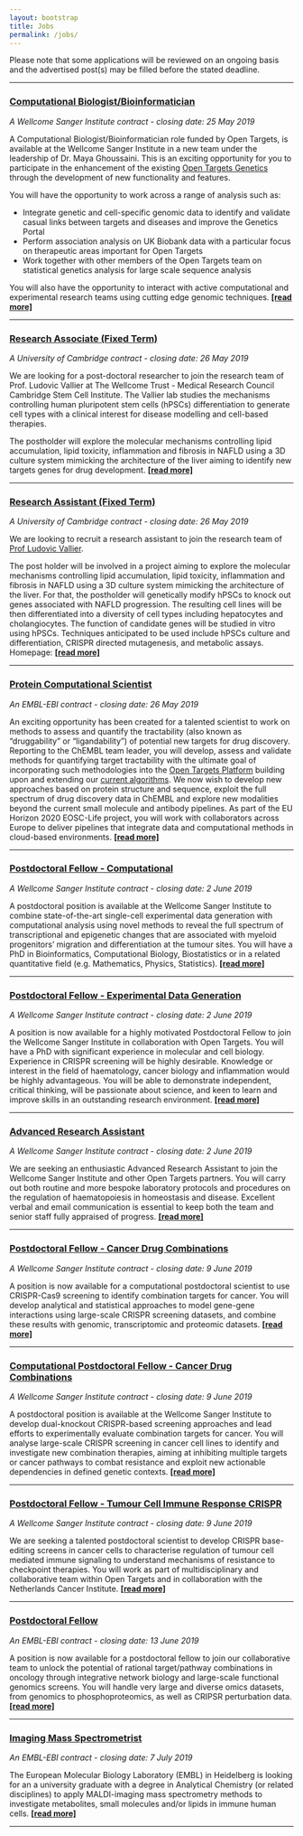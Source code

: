 ```yaml
---
layout: bootstrap
title: Jobs
permalink: /jobs/
---
```

Please note that some applications will be reviewed on an ongoing basis and the advertised post(s) may be filled before the stated deadline. 

***

### [Computational Biologist/Bioinformatician](https://jobs.sanger.ac.uk/wd/plsql/wd_portal.show_job?p_web_site_id=1764&p_web_page_id=383908)
*A Wellcome Sanger Institute contract - closing date: 25 May 2019*

A Computational Biologist/Bioinformatician role funded by Open Targets, is available at the Wellcome Sanger Institute in a new team under the leadership of Dr. Maya Ghoussaini. This is an exciting opportunity for you to participate in the enhancement of the existing [Open Targets Genetics](https://genetics.opentargets.org/) through the development of new functionality and features.

You will have the opportunity to work across a range of analysis such as:
* Integrate genetic and cell-specific genomic data to identify and validate casual links between targets and diseases and improve the Genetics Portal
* Perform association analysis on UK Biobank data with a particular focus on therapeutic areas important for Open Targets
* Work together with other members of the Open Targets team on statistical genetics analysis for large scale sequence analysis

 You will also have the opportunity to interact with active computational and experimental research teams using cutting edge genomic techniques.  __[[read more]](https://jobs.sanger.ac.uk/wd/plsql/wd_portal.show_job?p_web_site_id=1764&p_web_page_id=383908)__

***

### [Research Associate (Fixed Term)](https://www.jobs.cam.ac.uk/job/21303/)
*A University of Cambridge contract - closing date: 26 May 2019*

We are looking for a post-doctoral researcher to join the research team of Prof. Ludovic Vallier at The Wellcome Trust - Medical Research Council Cambridge Stem Cell Institute. The Vallier lab studies the mechanisms controlling human pluripotent stem cells (hPSCs) differentiation to generate cell types with a clinical interest for disease modelling and cell-based therapies. 

The postholder will explore the molecular mechanisms controlling lipid accumulation, lipid toxicity, inflammation and fibrosis in NAFLD using a 3D culture system mimicking the architecture of the liver aiming to identify new targets genes for drug development.  __[[read more]](https://www.jobs.cam.ac.uk/job/21303/)__

***

### [Research Assistant (Fixed Term)](https://www.jobs.cam.ac.uk/job/21302/)
*A University of Cambridge contract - closing date: 26 May 2019*

We are looking to recruit a research assistant to join the research team of [Prof Ludovic Vallier](https://www.stemcells.cam.ac.uk/research/pis/vallier). 

The post holder will be involved in a project aiming to explore the molecular mechanisms controlling lipid accumulation, lipid toxicity, inflammation and fibrosis in NAFLD using a 3D culture system mimicking the architecture of the liver. For that, the postholder will genetically modify hPSCs to knock out genes associated with NAFLD progression. The resulting cell lines will be then differentiated into a diversity of cell types including hepatocytes and cholangiocytes. The function of candidate genes will be studied in vitro using hPSCs. Techniques anticipated to be used include hPSCs culture and differentiation, CRISPR directed mutagenesis, and metabolic assays. Homepage:   __[[read more]](https://www.jobs.cam.ac.uk/job/21302/)__

***

### [Protein Computational Scientist](https://www.embl.de/jobs/searchjobs/index.php?ref=EBI01392)
*An EMBL-EBI contract - closing date: 26 May 2019*

An exciting opportunity has been created for a talented scientist to work on methods to assess and quantify the tractability (also known as “druggability” or “ligandability”) of potential new targets for drug discovery. Reporting to the ChEMBL team leader, you will develop, assess and validate methods for quantifying target tractability with the ultimate goal of incorporating such methodologies into the [Open Targets Platform](https://www.targetvalidation.org/) building upon and extending our [current algorithms](https://docs.targetvalidation.org/getting-started/target-tractability). We now wish to develop new approaches based on protein structure and sequence, exploit the full spectrum of drug discovery data in ChEMBL and explore new modalities beyond the current small molecule and antibody pipelines. As part of the EU Horizon 2020 EOSC-Life project, you will work with collaborators across Europe to deliver pipelines that integrate data and computational methods in cloud-based environments.  __[[read more]](https://www.embl.de/jobs/searchjobs/index.php?ref=EBI01392)__

***

### [Postdoctoral Fellow - Computational](https://jobs.sanger.ac.uk/wd/plsql/wd_portal.show_job?p_web_site_id=1764&p_web_page_id=385704)
*A Wellcome Sanger Institute contract - closing date: 2 June 2019*

A postdoctoral position is available at the Wellcome Sanger Institute to combine state-of-the-art single-cell experimental data generation with computational analysis using novel methods to reveal the full spectrum of transcriptional and epigenetic changes that are associated with myeloid progenitors’ migration and differentiation at the tumour sites. You will have a PhD in Bioinformatics, Computational Biology, Biostatistics or in a related quantitative field (e.g. Mathematics, Physics, Statistics).  __[[read more]](https://jobs.sanger.ac.uk/wd/plsql/wd_portal.show_job?p_web_site_id=1764&p_web_page_id=385704)__

***

### [Postdoctoral Fellow - Experimental Data Generation](https://jobs.sanger.ac.uk/wd/plsql/wd_portal.show_job?p_web_site_id=1764&p_web_page_id=385863)
*A Wellcome Sanger Institute contract - closing date: 2 June 2019*

A position is now available for a highly motivated Postdoctoral Fellow to join the Wellcome Sanger Institute in collaboration with Open Targets. You will have a PhD with significant experience in molecular and cell biology. Experience in CRISPR screening will be highly desirable. Knowledge or interest in the field of haematology, cancer biology and inflammation would be highly advantageous. You will be able to demonstrate independent, critical thinking, will be passionate about science, and keen to learn and improve skills in an outstanding research environment. __[[read more]](https://jobs.sanger.ac.uk/wd/plsql/wd_portal.show_job?p_web_site_id=1764&p_web_page_id=385863)__

***

### [Advanced Research Assistant](https://jobs.sanger.ac.uk/wd/plsql/wd_portal.show_job?p_web_site_id=1764&p_web_page_id=385887)
*A Wellcome Sanger Institute contract - closing date: 2 June 2019*

We are seeking an enthusiastic Advanced Research Assistant to join the Wellcome Sanger Institute and other Open Targets partners. You will carry out both routine and more bespoke laboratory protocols and procedures on the regulation of haematopoiesis in homeostasis and disease. Excellent verbal and email communication is essential to keep both the team and senior staff fully appraised of progress. __[[read more]](https://jobs.sanger.ac.uk/wd/plsql/wd_portal.show_job?p_web_site_id=1764&p_web_page_id=385887)__

***

### [Postdoctoral Fellow - Cancer Drug Combinations](https://jobs.sanger.ac.uk/wd/plsql/wd_portal.show_job?p_web_site_id=1764&p_web_page_id=386939)
*A Wellcome Sanger Institute contract - closing date: 9 June 2019*

A position is now available for a computational postdoctoral scientist to use CRISPR-Cas9 screening to identify combination targets for cancer. You will develop analytical and statistical approaches to model gene-gene interactions using large-scale CRISPR screening datasets, and combine these results with genomic, transcriptomic and proteomic datasets.  __[[read more]](https://jobs.sanger.ac.uk/wd/plsql/wd_portal.show_job?p_web_site_id=1764&p_web_page_id=386939)__

***
 
### [Computational Postdoctoral Fellow - Cancer Drug Combinations](https://jobs.sanger.ac.uk/wd/plsql/wd_portal.show_job?p_web_site_id=1764&p_web_page_id=386938)
*A Wellcome Sanger Institute contract - closing date: 9 June 2019*

A postdoctoral position is available at the Wellcome Sanger Institute to develop dual-knockout CRISPR-based screening approaches and lead efforts to experimentally evaluate combination targets for cancer. You will analyse large-scale CRISPR screening in cancer cell lines to identify and investigate new combination therapies, aiming at inhibiting multiple targets or cancer pathways to combat resistance and exploit new actionable dependencies in defined genetic contexts. __[[read more]](https://jobs.sanger.ac.uk/wd/plsql/wd_portal.show_job?p_web_site_id=1764&p_web_page_id=386938)__

***
 
### [Postdoctoral Fellow - Tumour Cell Immune Response CRISPR](https://jobs.sanger.ac.uk/wd/plsql/wd_portal.show_job?p_web_site_id=1764&p_web_page_id=386941)
*A Wellcome Sanger Institute contract - closing date: 9 June 2019*

We are seeking a talented postdoctoral scientist to develop CRISPR base-editing screens in cancer cells to characterise regulation of tumour cell mediated immune signaling to understand mechanisms of resistance to checkpoint therapies. You will work as part of multidisciplinary and collaborative team within Open Targets and in collaboration with the Netherlands Cancer Institute.  __[[read more]](https://jobs.sanger.ac.uk/wd/plsql/wd_portal.show_job?p_web_site_id=1764&p_web_page_id=386941)__

 ***
 
### [Postdoctoral Fellow](https://www.embl.de/jobs/searchjobs/index.php?ref=EBI01412)
*An EMBL-EBI contract - closing date: 13 June 2019*

A position is now available for a postdoctoral fellow to join our collaborative team to unlock the potential of rational target/pathway combinations in oncology through integrative network biology and large-scale functional genomics screens. You will handle very large and diverse omics datasets, from genomics to phosphoproteomics, as well as CRIPSR perturbation data. __[[read more]](https://www.embl.de/jobs/searchjobs/index.php?ref=EBI01412&newlang=1&pos[]=POS&loc[]=2)__

***
 
### [Imaging Mass Spectrometrist](https://www.embl.de/jobs/searchjobs/index.php?ref=HD01538)
*An EMBL-EBI contract - closing date: 7 July 2019*

The European Molecular Biology Laboratory (EMBL) in Heidelberg is looking for an a university graduate with a degree in Analytical Chemistry (or related disciplines) to apply MALDI-imaging mass spectrometry methods to investigate metabolites, small molecules and/or lipids in immune human cells. __[[read more]](https://www.embl.de/jobs/searchjobs/index.php?ref=HD01538)__

***
